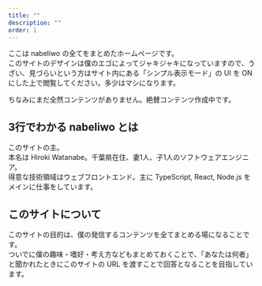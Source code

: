 ```yaml
---
title: ""
description: ""
order: 1
---
```


ここは nabeliwo の全てをまとめたホームページです。  
このサイトのデザインは僕のエゴによってジャキジャキになっていますので、うざい、見づらいという方はサイト内にある「シンプル表示モード」の UI を ON にした上で閲覧してください。多少はマシになります。

ちなみにまだ全然コンテンツがありません。絶賛コンテンツ作成中です。

## 3行でわかる nabeliwo とは

このサイトの主。  
本名は Hiroki Watanabe。千葉県在住、妻1人、子1人のソフトウェアエンジニア。  
得意な技術領域はウェブフロントエンド。主に TypeScript, React, Node.js をメインに仕事をしています。

## このサイトについて

このサイトの目的は、僕の発信するコンテンツを全てまとめる場になることです。  
ついでに僕の趣味・嗜好・考え方などもまとめておくことで、「あなたは何者」と聞かれたときにこのサイトの URL を渡すことで回答となることを目指しています。
